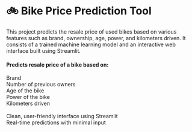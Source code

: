 <h1>🚲 Bike Price Prediction Tool</h1>
<p>This project predicts the resale price of used bikes based on various features such as brand, ownership, age, power, and kilometers driven. It consists of a trained machine learning model and an interactive web interface built using Streamlit.</p>
<h4>Predicts resale price of a bike based on:</h4>
<p>Brand<br>
Number of previous owners<br>
Age of the bike<br>
Power of the bike<br>
Kilometers driven<br><br>
Clean, user-friendly interface using Streamlit<br>
Real-time predictions with minimal input</p>
